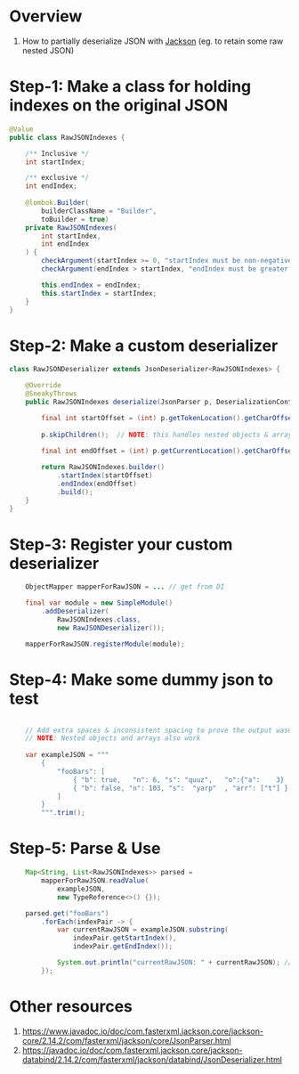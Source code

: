 # Overview
1. How to partially deserialize JSON with [Jackson](https://github.com/FasterXML/jackson) 
    (eg. to retain some raw nested JSON)


# Step-1: Make a class for holding indexes on the original JSON 
```java
@Value
public class RawJSONIndexes {

    /** Inclusive */
    int startIndex;

    /** exclusive */
    int endIndex;
    
    @lombok.Builder(
        builderClassName = "Builder",
        toBuilder = true)
    private RawJSONIndexes(
        int startIndex,
        int endIndex
    ) {
        checkArgument(startIndex >= 0, "startIndex must be non-negative");
        checkArgument(endIndex > startIndex, "endIndex must be greater than startIndex");

        this.endIndex = endIndex;
        this.startIndex = startIndex;
    }
}
```


# Step-2: Make a custom deserializer
```java
class RawJSONDeserializer extends JsonDeserializer<RawJSONIndexes> {

    @Override
    @SneakyThrows
    public RawJSONIndexes deserialize(JsonParser p, DeserializationContext ctxt) {

        final int startOffset = (int) p.getTokenLocation().getCharOffset();
        
        p.skipChildren();  // NOTE: this handles nested objects & arrays
        
        final int endOffset = (int) p.getCurrentLocation().getCharOffset();

        return RawJSONIndexes.builder()
            .startIndex(startOffset)
            .endIndex(endOffset)
            .build();
    }
}
```


# Step-3: Register your custom deserializer
```java
    ObjectMapper mapperForRawJSON = ... // get from DI

    final var module = new SimpleModule()
        .addDeserializer(
            RawJSONIndexes.class,
            new RawJSONDeserializer());

    mapperForRawJSON.registerModule(module);
```


# Step-4: Make some dummy json to test
```java

    // Add extra spaces & inconsistent spacing to prove the output wasn't cleaned 
    // NOTE: Nested objects and arrays also work
     
    var exampleJSON = """
        {
            "fooBars": [
                { "b": true,   "n": 6, "s": "quuz",   "o":{"a":    3}  },
                { "b": false, "n": 103, "s":  "yarp"  , "arr": ["t"] }
            ]
        }
        """.trim();           
```

# Step-5: Parse & Use 
```java
    Map<String, List<RawJSONIndexes>> parsed =
        mapperForRawJSON.readValue(
            exampleJSON,
            new TypeReference<>() {});

    parsed.get("fooBars")
        .forEach(indexPair -> {
            var currentRawJSON = exampleJSON.substring(
                indexPair.getStartIndex(), 
                indexPair.getEndIndex());

            System.out.println("currentRawJSON: " + currentRawJSON); // or persist or whatever
        });
```


# Other resources
1. https://www.javadoc.io/doc/com.fasterxml.jackson.core/jackson-core/2.14.2/com/fasterxml/jackson/core/JsonParser.html
1. https://javadoc.io/doc/com.fasterxml.jackson.core/jackson-databind/2.14.2/com/fasterxml/jackson/databind/JsonDeserializer.html
